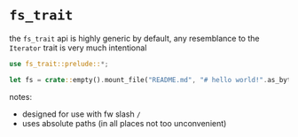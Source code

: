 # `fs_trait`

the `fs_trait` api is highly generic by default, any resemblance to the `Iterator` trait is very much intentional

```rs
use fs_trait::prelude::*;

let fs = crate::empty().mount_file("README.md", "# hello world!".as_bytes().read_only());
```

notes:

- designed for use with fw slash `/`
- uses absolute paths (in all places not too unconvenient)
